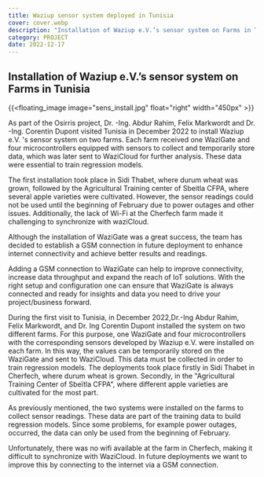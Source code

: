 ```yaml
---
title: Waziup sensor system deployed in Tunisia
cover: cover.webp
description: "Installation of Waziup e.V.’s sensor system on Farms in Tunisia"
category: PROJECT
date: 2022-12-17
---
```

## Installation of Waziup e.V.’s sensor system on Farms in Tunisia

{{<floating_image image="sens_install.jpg" float="right" width="450px" >}}

As part of the Osirris project, Dr. -Ing. Abdur Rahim, Felix Markwordt and Dr. -Ing. Corentin Dupont visited Tunisia in December 2022 to install Waziup e.V. 's sensor system on two farms. Each farm received one WaziGate and four microcontrollers equipped with sensors to collect and temporarily store data, which was later sent to WaziCloud for further analysis. These data were essential to train regression models.


The first installation took place in Sidi Thabet, where durum wheat was grown, followed by the Agricultural Training center of Sbeitla CFPA, where several apple varieties were cultivated. However, the sensor readings could not be used until the beginning of February due to power outages and other issues. Additionally, the lack of Wi-Fi at the Cherfech farm made it challenging to synchronize with waziCloud.


Although the installation of WaziGate was a great success, the team has decided to establish a GSM connection in future deployment to enhance internet connectivity and achieve better results and readings. 

Adding a GSM connection to WaziGate can help to improve connectivity, increase data throughput and expand the reach of IoT solutions. With the right setup and configuration one can ensure that WaziGate is always connected and ready for insights and data you need to drive your project/business forward. 

During the first visit to Tunisia, in December 2022,Dr.-Ing Abdur Rahim, Felix Markwordt, and Dr. Ing Corentin Dupont installed the system on two different farms. For this purpose, one WaziGate and four microcontrollers with the corresponding sensors developed by Waziup e.V. were installed on each farm. In this way, the values can be temporarily stored on the WaziGate and sent to WaziCloud. This data must be collected in order to train regression models. 
The deployments took place firstly in Sidi Thabet in Cherfech, where durum wheat is grown. Secondly, in the "Agricultural Training Center of Sbeïtla CFPA", where different apple varieties are cultivated for the most part.

As previously mentioned, the two systems were installed on the farms to collect sensor readings. These data are part of the training data to build regression models. Since some problems, for example power outages, occurred, the data can only be used from the beginning of February.

Unfortunately, there was no wifi available at the farm in Cherfech, making it difficult to synchronize with WaziCloud. In future deployments we want to improve this by connecting to the internet via a GSM connection.
